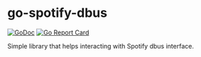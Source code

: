 # go-spotify-dbus

[![GoDoc](https://godoc.org/github.com/dawidd6/go-spotify-dbus?status.svg)](https://godoc.org/github.com/dawidd6/go-spotify-dbus)
[![Go Report Card](https://goreportcard.com/badge/github.com/dawidd6/go-spotify-dbus)](https://goreportcard.com/report/github.com/dawidd6/go-spotify-dbus)

Simple library that helps interacting with Spotify dbus interface.